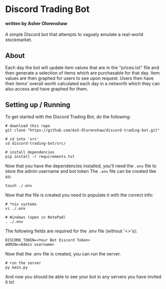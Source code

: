 # Discord Trading Bot

#### written by Asher Olorenshaw

A simple Discord bot that attempts to vaguely emulate a real-world stockmarket.

## About

Each day the bot will update item values that are in the "prices.txt" file and then generate a selection of items which are purchasable for that day.
Item values are then graphed for users to see upon request.
Users then have their items' overall worth calculated each day in a networth which they can also access and have graphed for them.

## Setting up / Running

To get started with the Discord Trading Bot, do the following:

```F#
# download this repo
git clone "https://github.com/Ash-Olorenshaw/discord-trading-bot.git"

# cd into 'src'
cd discord-trading-bot/src/

# install dependencies
pip install -r requirements.txt
```

Now that you have the dependencies installed, you'll need the `.env` file to store the admin username and bot token
The `.env` file can be created like so:

```F#
touch ./.env
```

Now that the file is created you need to populate it with the correct info:

```F#
# *nix systems
vi ./.env

# Windows (open in NotePad)
. ./.env
```

The following fields are required for the .env file (without '<>'s):

```F#
DISCORD_TOKEN=<Your Bot Discord Token>
ADMIN=<Admin username>
```

Now that the .env file is created, you can run the server.

```F#
# run the server
py main.py
```

And now you should be able to see your bot in any servers you have invited it to!
